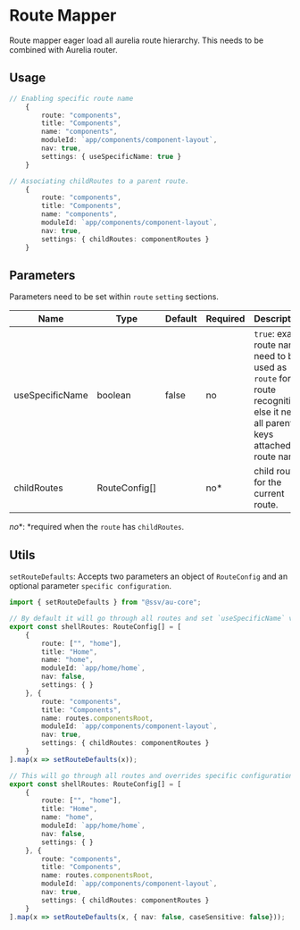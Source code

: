 # Route Mapper
Route mapper eager load all aurelia route hierarchy. This needs to be combined with Aurelia router.

## Usage
```ts
// Enabling specific route name
    {
        route: "components",
        title: "Components",
        name: "components",
        moduleId: `app/components/component-layout`,
        nav: true,
        settings: { useSpecificName: true }
    }

// Associating childRoutes to a parent route.
    {
        route: "components",
        title: "Components",
        name: "components",
        moduleId: `app/components/component-layout`,
        nav: true,
        settings: { childRoutes: componentRoutes }
    }
```
## Parameters
Parameters need to be set within `route` `setting` sections.

| Name            | Type          | Default | Required | Description                                                                                                                    |
|-----------------|---------------|---------|----------|--------------------------------------------------------------------------------------------------------------------------------|
| useSpecificName | boolean       | false   | no       | `true`: exact route name need to be used as `route` for route recognition else it need all parent keys attached as route name. |
| childRoutes     | RouteConfig[] |         | no*      | child routes for the current route.                                                                                            |

*no**: *required when the `route` has `childRoutes`.


## Utils
`setRouteDefaults`: Accepts two parameters an object of `RouteConfig` and an optional parameter `specific configuration`.

```ts
import { setRouteDefaults } from "@ssv/au-core";

// By default it will go through all routes and set `useSpecificName` value to `true`.
export const shellRoutes: RouteConfig[] = [
    {
        route: ["", "home"],
        title: "Home",
        name: "home",
        moduleId: `app/home/home`,
        nav: false,
        settings: { }
    }, {
        route: "components",
        title: "Components",
        name: routes.componentsRoot,
        moduleId: `app/components/component-layout`,
        nav: true,
        settings: { childRoutes: componentRoutes }
    }
].map(x => setRouteDefaults(x));

// This will go through all routes and overrides specific configuration
export const shellRoutes: RouteConfig[] = [
    {
        route: ["", "home"],
        title: "Home",
        name: "home",
        moduleId: `app/home/home`,
        nav: false,
        settings: { }
    }, {
        route: "components",
        title: "Components",
        name: routes.componentsRoot,
        moduleId: `app/components/component-layout`,
        nav: true,
        settings: { childRoutes: componentRoutes }
    }
].map(x => setRouteDefaults(x, { nav: false, caseSensitive: false}));

```